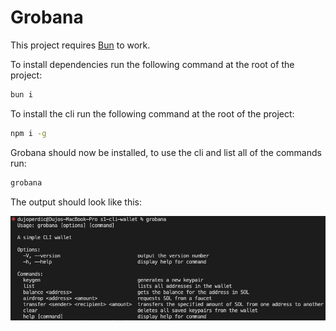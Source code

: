 # Grobana

This project requires [Bun](https://bun.sh) to work.

To install dependencies run the following command at the root of the project:

```bash
bun i
```

To install the cli run the following command at the root of the project:

```bash
npm i -g
```

Grobana should now be installed, to use the cli and list all of the commands run:

```bash
grobana
```

The output should look like this:

![grobana](image.png)
